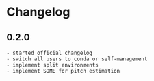 # Changelog

## 0.2.0
	- started official changelog
	- switch all users to conda or self-management
 	- implement split environments
	- implement SOME for pitch estimation
